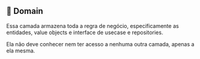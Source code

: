 ## :key: Domain

Essa camada armazena toda a regra de negócio, especificamente as entidades, value objects e interface de usecase e repositories.

Ela não deve conhecer nem ter acesso a nenhuma outra camada, apenas a ela mesma.